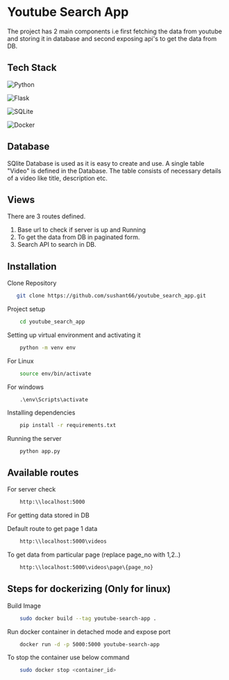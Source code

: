 # Youtube Search App

The project has 2 main components i.e first fetching the data from youtube and storing it in database and second exposing api's to get the data from DB.

## Tech Stack

![Python](https://img.shields.io/badge/Python-3776AB?style=for-the-badge&logo=python&logoColor=white)

![Flask](https://img.shields.io/badge/Flask-000000?style=for-the-badge&logo=flask&logoColor=white)

![SQLite](https://img.shields.io/badge/SQLite-07405E?style=for-the-badge&logo=sqlite&logoColor=white)

![Docker](https://img.shields.io/badge/docker-%230db7ed.svg?style=for-the-badge&logo=docker&logoColor=white)

## Database

SQlite Database is used as it is easy to create and use. A single table "Video" is defined
in the Database. The table consists of necessary details of a video like title, description etc.

## Views

There are 3 routes defined.

1. Base url to check if server is up and Running
2. To get the data from DB in paginated form.
3. Search API to search in DB.

## Installation

Clone Repository

```bash
   git clone https://github.com/sushant66/youtube_search_app.git
```

Project setup

```bash
    cd youtube_search_app
```

Setting up virtual environment and activating it

```bash
    python -m venv env
```

For Linux

```bash
    source env/bin/activate
```

For windows

```
    .\env\Scripts\activate
```

Installing dependencies

```bash
    pip install -r requirements.txt
```

Running the server

```bash
    python app.py
```

## Available routes

For server check

```bash
    http:\\localhost:5000
```

For getting data stored in DB

Default route to get page 1 data

```bash
    http:\\localhost:5000\videos
```

To get data from particular page (replace page_no with 1,2..)

```bash
    http:\\localhost:5000\videos\page\{page_no}
```

## Steps for dockerizing (Only for linux)

Build Image

```bash
    sudo docker build --tag youtube-search-app .
```

Run docker container in detached mode and expose port

```bash
    docker run -d -p 5000:5000 youtube-search-app
```

To stop the container use below command

```bash
    sudo docker stop <container_id>
```
